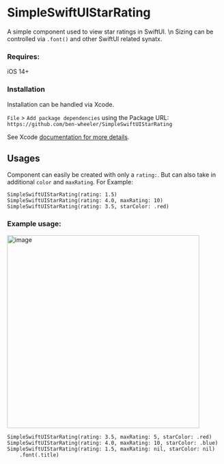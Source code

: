 # SimpleSwiftUIStarRating
A simple component used to view star ratings in SwiftUI. \n
Sizing can be controlled via `.font()` and other SwiftUI related synatx. 

### Requires:
iOS 14+

### Installation
Installation can be handled via Xcode. 

`File` > `Add package dependencies` using the Package URL: `https://github.com/ben-wheeler/SimpleSwiftUIStarRating`

See Xcode [documentation for more details](https://developer.apple.com/documentation/xcode/adding-package-dependencies-to-your-app).

## Usages
Component can easily be created with only a `rating:`. But can also take in additional `color` and `maxRating`. 
For Example:
```
SimpleSwiftUIStarRating(rating: 1.5)
SimpleSwiftUIStarRating(rating: 4.0, maxRating: 10)
SimpleSwiftUIStarRating(rating: 3.5, starColor: .red)
```

### Example usage:

<img width="450" alt="image" src="https://github.com/user-attachments/assets/f4bd561b-134f-45fa-bdab-b33a49d66bcf" />

```
SimpleSwiftUIStarRating(rating: 3.5, maxRating: 5, starColor: .red)
SimpleSwiftUIStarRating(rating: 4.0, maxRating: 10, starColor: .blue)
SimpleSwiftUIStarRating(rating: 1.5, maxRating: nil, starColor: nil)
    .font(.title)
```
